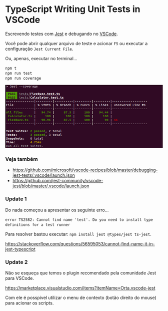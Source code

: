 # TypeScript Writing Unit Tests in VSCode

Escrevendo testes com [Jest](https://jestjs.io/) e debugando no [VSCode](https://code.visualstudio.com/).

Você pode abrir qualquer arquivo de teste e acionar `F5` ou executar a configuração `Jest Current File`.

Ou, apenas, executar no terminal...

    npm t
    npm run test
    npm run coverage

![](jest-running-terminal-coverage.png)


### Veja também

+ https://github.com/microsoft/vscode-recipes/blob/master/debugging-jest-tests/.vscode/launch.json
+ https://github.com/jest-community/vscode-jest/blob/master/.vscode/launch.json

### Update 1

Do nada começou a apresentar os seguinte erro...

    error TS2582: Cannot find name 'test'. Do you need to install type definitions for a test runner

Para resolver bastou executar: `npm install jest @types/jest ts-jest`.

https://stackoverflow.com/questions/56595053/cannot-find-name-it-in-jest-typescript


### Update 2

Não se esqueça que temos o plugin recomendado pela comunidade Jest para VSCode.

https://marketplace.visualstudio.com/items?itemName=Orta.vscode-jest

Com ele é posspível utilizar o menu de contexto (botão direito do mouse) para acionar os scripts.

